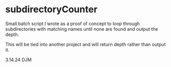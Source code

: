 # subdirectoryCounter

Small batch script I wrote as a proof of concept to loop through subdirectories with matching names until none are found and output the depth. 

This will be tied into another project and will return depth rather than output it.

3.14.24 DJM
